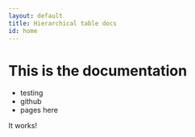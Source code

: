 ```yaml
---
layout: default
title: Hierarchical table docs
id: home
---
```


# This is the documentation

 * testing
 * github
 * pages here

It works!
